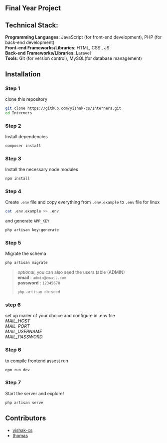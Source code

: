 ## Final Year Project
## Technical Stack:
**Programming Languages**: JavaScript (for front-end development), PHP (for back-end development)<br>
**Front-end Frameworks/Libraries**: HTML, CSS , JS<br>
**Back-end Frameworks/Libraries**: Laravel<br>
**Tools**: Git (for version control), MySQL(for database management)

## Installation
### Step 1
clone this repository
``` bash 
git clone https://github.com/yishak-cs/Interners.git
cd Interners
```
### Step 2
Install dependencies
```bash
composer install 
```
### Step 3
Install the necessary node modules
```bash
npm install 
```
###  Step 4
Create ``.env`` file and copy everything from ``.env.example`` to ``.env`` file
for linux
```bash
cat .env.example >> .env
```
and generate ``APP_KEY``
```bash
php artisan key:generate
```
### Step 5
Migrate the schema
```bash
php artisan migrate
```
>_optional_, you can also seed the users table (ADMIN)<br>
**email** : `admin@email.com`<br>
**password** : `12345678`
>```bash
>php artisan db:seed
>```
### step 6
set up mailer of your choice and configure in .env file <br>
*MAIL_HOST* <br>
*MAIL_PORT* <br>
*MAIL_USERNAME* <br>
*MAIL_PASSWORD*

### Step 6
to compile frontend assest run
```bash
npm run dev 
```
### Step 7
Start the server and explore!
```bash
php artisan serve
```

## Contributors
- [yishak-cs](https://github.com/yishak-cs)
- [thomas](https://github.com/rutemul)
